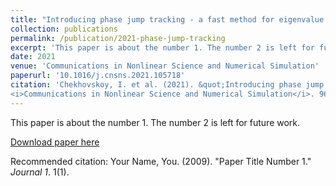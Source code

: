 ```yaml
---
title: "Introducing phase jump tracking - a fast method for eigenvalue evaluation of the direct Zakharov-Shabat problem"
collection: publications
permalink: /publication/2021-phase-jump-tracking
excerpt: 'This paper is about the number 1. The number 2 is left for future work.'
date: 2021
venue: 'Communications in Nonlinear Science and Numerical Simulation'
paperurl: '10.1016/j.cnsns.2021.105718'
citation: 'Chekhovskoy, I. et al. (2021). &quot;Introducing phase jump tracking - a fast method for eigenvalue evaluation of the direct Zakharov-Shabat problem.&quot; 
<i>Communications in Nonlinear Science and Numerical Simulation</i>. 96.'
---
```

This paper is about the number 1. The number 2 is left for future work.

[Download paper here](http://www.scopus.com/inward/record.url?scp=85100030737&partnerID=8YFLogxK)

Recommended citation: Your Name, You. (2009). "Paper Title Number 1." <i>Journal 1</i>. 1(1).
